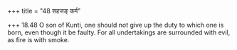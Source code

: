 +++
title = "48 सहजङ् कर्म"

+++
18.48 O son of Kunti, one should not give up the duty to which one is
born, even though it be faulty. For all undertakings are surrounded with
evil, as fire is with smoke.
